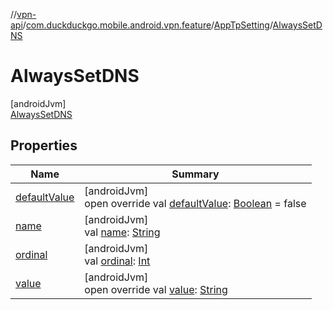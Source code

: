 //[vpn-api](../../../../index.md)/[com.duckduckgo.mobile.android.vpn.feature](../../index.md)/[AppTpSetting](../index.md)/[AlwaysSetDNS](index.md)

# AlwaysSetDNS

[androidJvm]\
[AlwaysSetDNS](index.md)

## Properties

| Name | Summary |
|---|---|
| [defaultValue](../default-value.md) | [androidJvm]<br>open override val [defaultValue](../default-value.md): [Boolean](https://kotlinlang.org/api/latest/jvm/stdlib/kotlin/-boolean/index.html) = false |
| [name](../../../com.duckduckgo.mobile.android.vpn.state/-vpn-state-monitor/-vpn-stop-reason/-r-e-s-t-a-r-t/index.md#-372974862%2FProperties%2F165046441) | [androidJvm]<br>val [name](../../../com.duckduckgo.mobile.android.vpn.state/-vpn-state-monitor/-vpn-stop-reason/-r-e-s-t-a-r-t/index.md#-372974862%2FProperties%2F165046441): [String](https://kotlinlang.org/api/latest/jvm/stdlib/kotlin/-string/index.html) |
| [ordinal](../../../com.duckduckgo.mobile.android.vpn.state/-vpn-state-monitor/-vpn-stop-reason/-r-e-s-t-a-r-t/index.md#-739389684%2FProperties%2F165046441) | [androidJvm]<br>val [ordinal](../../../com.duckduckgo.mobile.android.vpn.state/-vpn-state-monitor/-vpn-stop-reason/-r-e-s-t-a-r-t/index.md#-739389684%2FProperties%2F165046441): [Int](https://kotlinlang.org/api/latest/jvm/stdlib/kotlin/-int/index.html) |
| [value](../value.md) | [androidJvm]<br>open override val [value](../value.md): [String](https://kotlinlang.org/api/latest/jvm/stdlib/kotlin/-string/index.html) |
